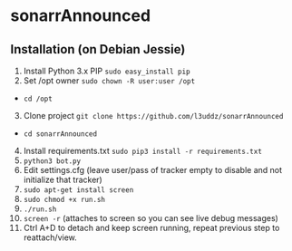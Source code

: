 # sonarrAnnounced

## Installation (on Debian Jessie)
1. Install Python 3.x PIP `sudo easy_install pip`
2. Set /opt owner `sudo chown -R user:user /opt`
- `cd /opt`
3. Clone project `git clone https://github.com/l3uddz/sonarrAnnounced`
- `cd sonarrAnnounced`
4. Install requirements.txt `sudo pip3 install -r requirements.txt`
5. `python3 bot.py`
6. Edit settings.cfg (leave user/pass of tracker empty to disable and not initialize that tracker)
7. `sudo apt-get install screen`
8. `sudo chmod +x run.sh`
9. `./run.sh`
10. `screen -r` (attaches to screen so you can see live debug messages)
11. Ctrl A+D to detach and keep screen running, repeat previous step to reattach/view.
